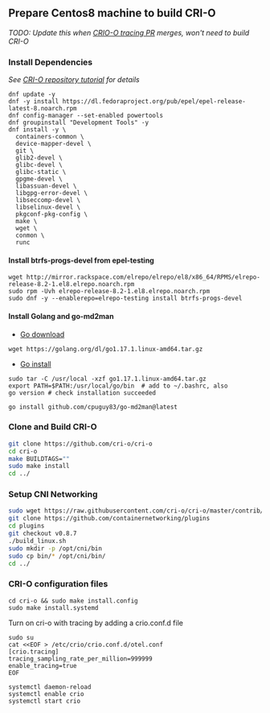 ## Prepare Centos8 machine to build CRI-O

*TODO: Update this when [CRIO-O tracing PR](https://github.com/cri-o/cri-o/pull/4883) merges, won't need to build CRI-O*

### Install Dependencies

*See [CRI-O repository tutorial](https://github.com/cri-o/cri-o/blob/master/tutorial.md) for details* 

```shell
dnf update -y
dnf -y install https://dl.fedoraproject.org/pub/epel/epel-release-latest-8.noarch.rpm
dnf config-manager --set-enabled powertools
dnf groupinstall "Development Tools" -y
dnf install -y \
  containers-common \
  device-mapper-devel \
  git \
  glib2-devel \
  glibc-devel \
  glibc-static \
  gpgme-devel \
  libassuan-devel \
  libgpg-error-devel \
  libseccomp-devel \
  libselinux-devel \
  pkgconf-pkg-config \
  make \
  wget \
  conmon \
  runc
```

#### Install btrfs-progs-devel from epel-testing

```shell
wget http://mirror.rackspace.com/elrepo/elrepo/el8/x86_64/RPMS/elrepo-release-8.2-1.el8.elrepo.noarch.rpm
sudo rpm -Uvh elrepo-release-8.2-1.el8.elrepo.noarch.rpm
sudo dnf -y --enablerepo=elrepo-testing install btrfs-progs-devel
```

#### Install Golang and go-md2man

* [Go download](https://golang.org/doc/install#download)
  
```shell
wget https://golang.org/dl/go1.17.1.linux-amd64.tar.gz
```

* [Go install](https://golang.org/doc/install#install)

```shell
sudo tar -C /usr/local -xzf go1.17.1.linux-amd64.tar.gz
export PATH=$PATH:/usr/local/go/bin  # add to ~/.bashrc, also
go version # check installation succeeded
```

```shell
go install github.com/cpuguy83/go-md2man@latest
```

### Clone and Build CRI-O

```sh
git clone https://github.com/cri-o/cri-o
cd cri-o
make BUILDTAGS=""
sudo make install
cd ../
```
### Setup CNI Networking

```sh
sudo wget https://raw.githubusercontent.com/cri-o/cri-o/master/contrib/cni/11-crio-ipv4-bridge.conf -P /etc/cni/net.d
git clone https://github.com/containernetworking/plugins
cd plugins
git checkout v0.8.7
./build_linux.sh
sudo mkdir -p /opt/cni/bin
sudo cp bin/* /opt/cni/bin/
cd ../
```
### CRI-O configuration files


```shell
cd cri-o && sudo make install.config
sudo make install.systemd
```

Turn on cri-o with tracing by adding a crio.conf.d file

```shell
sudo su
cat <<EOF > /etc/crio/crio.conf.d/otel.conf
[crio.tracing]
tracing_sampling_rate_per_million=999999
enable_tracing=true
EOF

systemctl daemon-reload
systemctl enable crio
systemctl start crio
```
